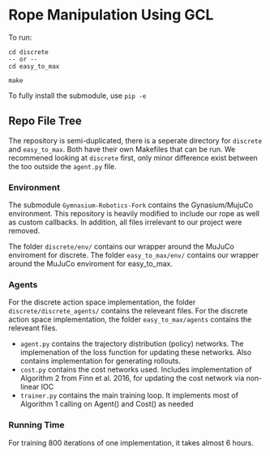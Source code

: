 # Rope Manipulation Using GCL

To run:

```
cd discrete
-- or --
cd easy_to_max

make
```

To fully install the submodule, use `pip -e`

## Repo File Tree  
The repository is semi-duplicated, there is a seperate directory for `discrete` and `easy_to_max`. Both have their own Makefiles that can be run.
We recommened looking at `discrete` first, only minor difference exist between the too outside the `agent.py` file.

### Environment

The submodule `Gymnasium-Robotics-Fork` contains the Gynasium/MujuCo environment. This repository is heavily modified to include our rope as well as custom callbacks. In addition, all files irrelevant to our project were removed.


The folder `discrete/env/` contains our wrapper around the MuJuCo enviroment for discrete.
The folder `easy_to_max/env/` contains our wrapper around the MuJuCo enviroment for easy_to_max.

### Agents

For the discrete action space implementation, the folder `discrete/discrete_agents/` contains the releveant files.
For the discrete action space implementation, the folder `easy_to_max/agents` contains the releveant files.
 - `agent.py` contains the trajectory distribution (policy) networks. The implemenation of the loss function for updating these networks. Also contains implementation for generating rollouts.
 - `cost.py` contains the cost networks used. Includes implementation of Algorithm 2 from Finn et al. 2016, for updating the cost network via non-linear IOC
 - `trainer.py` contains the main training loop. It implements most of Algorithm 1 calling on Agent() and Cost() as needed
 
 ### Running Time
 For training 800 iterations of one implementation, it takes almost 6 hours.
 
